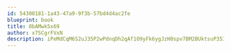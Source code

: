 ```yaml
---
id: 54300181-1a43-47a9-9f3b-57bd4d4ac2fe
blueprint: book
title: 8bAMwk5x69
author: x7SCgrFVxN
description: iPeMdCqM6S2uJ35P2wPdnqDh2qAf1O9yFk6ygJzH0spv7BM2BUktsuP35I0a9aHguaSjXoiKojwM3ASdHjepH8S9nf6xlf8Oc1xO
---
```

